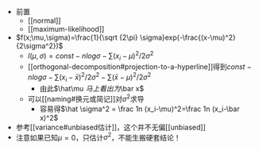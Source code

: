 - 前置
  - [[normal]]
  - [[maximum-likelihood]]
- $f(x;\mu,\sigma)=\frac{1}{\sqrt {2\pi} \sigma}exp(-\frac{(x-\mu)^2}{2\sigma^2})$
  - $l(\mu,\sigma)=const-nlog\sigma-\sum (x_i-\mu)^2/2\sigma^2$
  - [[orthogonal-decomposition#projection-to-a-hyperline]]得到$const-nlog\sigma-\sum(x_i-\bar x)^2/2\sigma^2 - \sum(\bar x-\mu)^2/2\sigma^2$
    - 由此$\hat\mu $马上看出为$\bar x$
  - 可以[[naming#换元或简记]]对$\sigma^2$求导
    - 容易得$\hat \sigma^2 = \frac 1n (x_i-\mu)^2=\frac 1n (x_i-\bar x)^2$
- 参考[[variance#unbiased估计]]，这个并不无偏[[unbiased]]
- 注意如果已知$\mu=0$，只估计$\sigma^2$，不能生搬硬套结论！